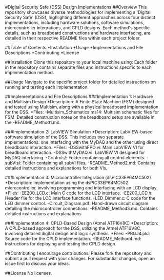 #Digital Security Safe (DSS) Design Implementations
##Overview
This repository showcases diverse methodologies for implementing a 'Digital Security Safe' (DSS), highlighting different approaches across four distinct implementations, including hardware solutions, software simulations, microcontroller integrations, and CPLD designs. Each method's specific details, such as breadboard constructions and hardware interfacing, are detailed in their respective README files within each project folder.

##Table of Contents
*Installation
*Usage
*Implementations and File Descriptions
*Contributing
*License

##Installation
Clone this repository to your local machine using:
Each folder in the repository contains separate files and instructions specific to each implementation method.

##Usage
Navigate to the specific project folder for detailed instructions on running and testing each implementation.

##Implementations and File Descriptions
###Implementation 1: Hardware and Multisim Design
*Description: A Finite State Machine (FSM) designed and tested using Multisim, along with a physical breadboard implementation for the DSS.
*Files:
-Multisim_Schematics.ms14: Multisim schematic files for FSM.
Detailed construction notes on the breadboard setup are available in the -README_Method1.md.

###Implementation 2: LabVIEW Simulation
*Description: LabVIEW-based software simulation of the DSS. This includes two separate implementations: one interfacing with the MyDAQ and the other using direct breadboard interaction.
*Files:
-DSSwithFPO.vi: Main LabVIEW VI for breadboard interaction.
-DSSwithMyDAQ.vi: LabVIEW VI designed for MyDAQ interfacing.
-Controls/: Folder containing all control elements.
-subVIs/: Folder containing all subVI files.
-README_Method2.md: Contains detailed instructions and explanations for both VIs.

###Implementation 3: Microcontroller Integration (dsPIC33EP64MC502)
*Description: Implementation using the dsPIC33EP64MC502 microcontroller, involving programming and interfacing with an LCD display.
*Files:
-EE200_LCD.c: Main C code for the LCD interface.
-EE200_LCD.h: Header file for the LCD interface functions.
-LED_Dimmer.c: C code for the LED dimmer control.
-Circuit_Diagram.pdf: Hand-drawn circuit diagram detailing the microcontroller connections.
-README_Method3.md: Contains detailed instructions and explanations

###Implementation 4: CPLD-Based Design (Atmel ATF16V8C)
*Description: A CPLD-based approach for the DSS, utilizing the Atmel ATF16V8C, involving detailed digital design and logic synthesis.
*Files:
-PROJ4.pld: Source code for the CPLD implementation.
-README_Method4.md: Instructions for deploying and testing the CPLD design.

##Contributing
I encourage contributions! Please fork the repository and submit a pull request with your changes. For substantial changes, open an issue first to discuss your ideas.

##License
No licenses.